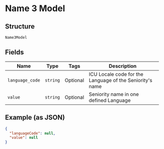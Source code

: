 
# Name 3 Model

## Structure

`Name3Model`

## Fields

| Name | Type | Tags | Description |
|  --- | --- | --- | --- |
| `language_code` | `string` | Optional | ICU Locale code for the Language of the Seniority's name |
| `value` | `string` | Optional | Seniority name in one defined Language |

## Example (as JSON)

```json
{
  "languageCode": null,
  "value": null
}
```

